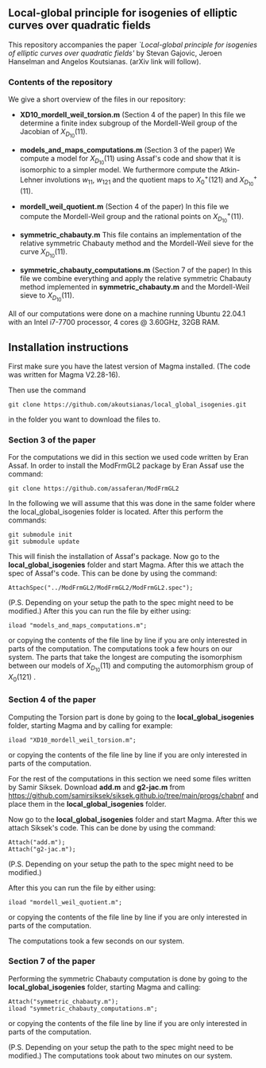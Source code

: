 
## Local-global principle for isogenies of elliptic curves over quadratic fields

  

This repository accompanies the paper *`Local-global principle for isogenies of elliptic curves over quadratic fields'* by Stevan Gajovic, Jeroen Hanselman and Angelos Koutsianas. (arXiv link will follow).


### Contents of the repository

We give a short overview of the files in our repository:


- **XD10_mordell_weil_torsion.m** (Section 4 of the paper) In this file we determine a finite index subgroup of the Mordell-Weil group of the Jacobian of $X_{D_{10}} (11)$.

- **models_and_maps_computations.m** (Section 3 of the paper)  We compute a model for $X_{D_{10}}(11)$ using Assaf's code and show that it is isomorphic to a simpler model. We furthermore compute the Atkin-Lehner involutions $w_{11}$, $w_{121}$ and the quotient maps to $X_0^+(121)$ and $X_{D_{10}}^+(11)$. 

- **mordell_weil_quotient.m** (Section 4 of the paper) In this file we compute the Mordell-Weil group and the rational points on $X_{D_{10}}^+(11)$.

- **symmetric_chabauty.m** This file contains an implementation of the relative symmetric Chabauty method and the Mordell-Weil sieve for the curve $X_{D_{10}}(11)$.

- **symmetric_chabauty_computations.m** (Section 7 of the paper) In this file we combine everything and apply the relative symmetric Chabauty method  implemented in **symmetric_chabauty.m** and the Mordell-Weil sieve to $X_{D_{10}}(11)$.

All of our computations were done on a machine running Ubuntu 22.04.1 with an Intel i7-7700 processor, 4 cores @ 3.60GHz, 32GB RAM.

## Installation instructions

First make sure you have the latest version of Magma installed. (The code was written for Magma V2.28-16).

Then use the command

```
git clone https://github.com/akoutsianas/local_global_isogenies.git
```
in the folder you want to download the files to.

### Section 3 of the paper
For the computations we did in this section we used code written by Eran Assaf. In order to install the ModFrmGL2 package by Eran Assaf use the command:
```
git clone https://github.com/assaferan/ModFrmGL2
```
In the following we will assume that this was done in the same folder where the local_global_isogenies folder is located. After this perform the commands:
```
git submodule init
git submodule update
```
This will finish the installation of Assaf's package.
Now go to the **local_global_isogenies** folder and start Magma. After this we attach the spec of Assaf's code. This can be done by using the command:
```
AttachSpec("../ModFrmGL2/ModFrmGL2/ModFrmGL2.spec");
```
(P.S. Depending on your setup the path to the spec might need to be modified.)
After this you can run the file by either using:
```
iload "models_and_maps_computations.m";
```
or copying the contents of the file line by line if you are only interested in parts of the computation. The computations took a few hours on our system. The parts that take the longest are computing the isomorphism between our models of $X_{D_{10}}(11)$ and computing the automorphism group of $X_0(121)$
.
### Section 4 of the paper
Computing the Torsion part is done by going to the **local_global_isogenies** folder, starting Magma and by calling for example:
```
iload "XD10_mordell_weil_torsion.m";
```
or copying the contents of the file line by line if you are only interested in parts of the computation.

For the rest of the computations in this section we need some files written by Samir Siksek. Download **add.m** and **g2-jac.m** from https://github.com/samirsiksek/siksek.github.io/tree/main/progs/chabnf and place them in the **local_global_isogenies** folder.

Now go to the **local_global_isogenies** folder and start Magma. After this we attach Siksek's code. This can be done by using the command:
```
Attach("add.m");
Attach("g2-jac.m");
```
(P.S. Depending on your setup the path to the spec might need to be modified.)

After this you can run the file by either using:
```
iload "mordell_weil_quotient.m";
```
or copying the contents of the file line by line if you are only interested in parts of the computation.

The computations took a few seconds on our system.

### Section 7 of the paper

Performing the symmetric Chabauty computation is done by going to the **local_global_isogenies** folder, starting Magma and calling:
```
Attach("symmetric_chabauty.m");
iload "symmetric_chabauty_computations.m";
```
or copying the contents of the file line by line if you are only interested in parts of the computation.

(P.S. Depending on your setup the path to the spec might need to be modified.)
The computations took about two minutes on our system.
